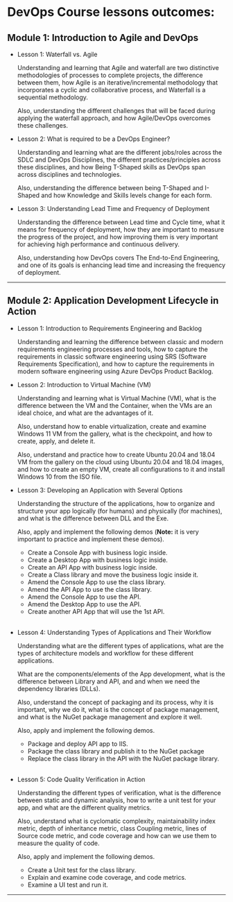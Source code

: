 # DevOps Course lessons outcomes:

## Module 1: Introduction to Agile and DevOps
- Lesson 1: Waterfall vs. Agile

    Understanding and learning that Agile and waterfall are two distinctive methodologies of processes to complete projects, the difference between them, how Agile is an iterative/incremental methodology that incorporates a cyclic and collaborative process, and Waterfall is a sequential methodology.

    Also, understanding the different challenges that will be faced during applying the waterfall approach, and how Agile/DevOps overcomes these challenges.

- Lesson 2: What is required to be a DevOps Engineer?

   Understanding and learning what are the different jobs/roles across the SDLC and DevOps Disciplines, the different practices/principles across these disciplines, and how Being T-Shaped skills as DevOps span across disciplines and technologies.

    Also, understanding the difference between being T-Shaped and I-Shaped and how Knowledge and Skills levels change for each form.

- Lesson 3: Understanding Lead Time and Frequency of Deployment 

    Understanding the difference between Lead time and  Cycle time, what it means for frequency of deployment, how they are important to measure the progress of the project, and how improving them is very important for achieving high performance and continuous delivery.

    Also, understanding how DevOps covers The End-to-End Engineering, and one of its goals is enhancing lead time and increasing the frequency of deployment.

<hr>

## Module 2: Application Development Lifecycle in Action

- Lesson 1: Introduction to Requirements Engineering and Backlog

    Understanding and learning the difference between classic and modern requirements engineering processes and tools, how to capture the requirements in classic software engineering using SRS (Software Requirements Specification), and how to capture the requirements in modern software engineering using Azure DevOps Product Backlog.

- Lesson 2: Introduction to Virtual Machine (VM)

   Understanding and learning what is Virtual Machine (VM), what is the difference between the VM and the Container, when the VMs are an ideal choice, and what are the advantages of it.

   Also, understand how to enable virtualization, create and examine Windows 11 VM from the gallery, what is the checkpoint, and how to create, apply, and delete it.

   Also, understand and practice how to create Ubuntu 20.04 and 18.04 VM from the gallery on the cloud using Ubuntu 20.04 and 18.04 images, and how to create an empty VM, create all configurations to it and install Windows 10 from the ISO file.

- Lesson 3: Developing an Application with Several Options

    Understanding the structure of the applications, how to organize and structure your app logically (for humans) and physically (for machines), and what is the difference between DLL and the Exe.

    Also, apply and implement the following demos (**Note:** it is very important to practice and implement these demos).
    - Create a Console App with business logic inside.
    - Create a Desktop App with business logic inside.
    - Create an API App with business logic inside.
    - Create a Class library and move the business logic inside it.
    - Amend the Console App to use the class library.
    - Amend the API App to use the class library.
    - Amend the Console App to use the API.	 
    - Amend the Desktop App to use the API.
    - Create another API App that will use the 1st API.
  
  <br>

- Lesson 4: Understanding Types of Applications and Their Workflow

    Understanding what are the different types of applications, what are the types of architecture models and workflow for these different applications.

    What are the components/elements of the App development, what is the difference between Library and API, and and when we need the dependency libraries (DLLs).

    Also, understand the concept of packaging and its process, why it is important, why we do it, what is the concept of package management, and what is the NuGet package management and explore it well.

    Also, apply and implement the following demos.
    - Package and deploy API app to IIS.
    - Package the class library and publish it to the NuGet package
    - Replace the class library in the API with the NuGet package library.

  <br>
  
- Lesson 5: Code Quality Verification in Action

    Understanding the different types of verification, what is the difference between static and dynamic analysis, how to write a unit test for your app, and what are the different quality metrics.

    Also, understand what is cyclomatic complexity, maintainability index metric, depth of inheritance metric, class Coupling metric, lines of Source code metric, and code coverage and how can we use them to measure the quality of code.

    Also, apply and implement the following demos.
    - Create a Unit test for the class library.
    - Explain and examine code coverage, and code metrics.
    - Examine a UI test and run it.

<hr>